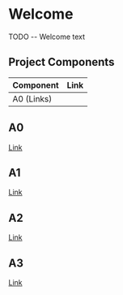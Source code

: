 # Welcome
TODO -- Welcome text

## Project Components
| Component | Link |
|-----------|------|
| A0 (Links)      |      |


## A0
[Link](/A0.md)

## A1
[Link](/A1.md)

## A2
[Link](/A2.md)

## A3
[Link](/A3.md)
